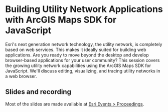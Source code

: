 # Building Utility Network Applications with ArcGIS Maps SDK for JavaScript

Esri's next generation network technology, the utility network, is completely based on web services. This makes it ideally suited for building web applications. Are you ready to move beyond the desktop and develop browser-based applications for your user community? This session covers the growing utility network capabilities using the ArcGIS Maps SDK for JavaScript. We'll discuss editing, visualizing, and tracing utility networks in a web browser.

## Slides and recording

Most of the slides are made available at [Esri Events > Proceedings](https://www.esri.com/en-us/about/events/index/proceedings).
